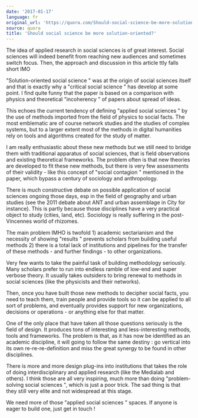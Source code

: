 ```yaml
---
date: '2017-01-17'
language: fr
original_url: 'https://quora.com/Should-social-science-be-more-solution-oriented/answer/Clément-Renaud'
source: quora
title: 'Should social science be more solution-oriented?'
---
```


The idea of applied research in social sciences is of great interest.
Social sciences will indeed benefit from reaching new audiences and
sometimes switch focus. Then, the approach and discussion in this
article ttly falls short IMO

 "Solution-oriented social science " was at the origin of social
sciences itself and that is exactly why a  "critical social science "
has develop at some point. I find quite funny that the paper is based on
a comparison with physics and theoretical  "incoherency " of papers
about spread of ideas.

This echoes the current tendency of defining  "applied social sciences "
by the use of methods imported from the field of physics to social
facts. The most emblematic are of course network studies and the studies
of complex systems, but to a larger extent most of the methods in
digital humanities rely on tools and algorithms created for the study of
matter.

I am really enthusiastic about these new methods but we still need to
bridge them with traditional apparatus of social sciences, that is field
observations and existing theoretical frameworks. The problem often is
that new theories are developed to fit these new methods, but there is
very few assessments of their validity - like this concept of  "social
contagion " mentioned in the paper, which bypass a century of sociology
and anthropology.

There is much constructive debate on possible application of social
sciences ongoing those days, esp in the field of geography and urban
studies (see the 2011 debate about ANT and urban assemblage in City for
instance). This is partly because those disciplines have a very
practical object to study (cities, land, etc). Sociology is really
suffering in the post-Vincennes world of rhizomes.

The main problem IMHO is twofold 1) academic sectarianism and the
necessity of showing  "results " prevents scholars from building useful
methods 2) there is a total lack of institutions and pipelines for the
transfer of these methods - and further findings - to other
organizations.

Very few wants to take the painful task of building methodology
seriously. Many scholars prefer to run into endless ramble of low-end
and super verbose theory. It usually takes outsiders to bring renewal to
methods in social sciences (like the physicists and their networks).

Then, once you have built those new methods to decipher social facts,
you need to teach them, train people and provide tools so it can be
applied to all sort of problems, and eventually provides support for new
organizations, decisions or operations - or anything else for that
matter.

One of the only place that have taken all those questions seriously is
the field of design. It produces tons of interesting and
less-interesting methods, tools and frameworks. The problem is that, as
it has now be identified as an academic discipline, it will going to
follow the same destiny : go vertical into its own re-re-re-definition
and miss the great synergy to be found in other disciplines.

There is more and more design plug-ins into institutions that takes the
role of doing interdisciplinary and applied research (like the Medialab
and others). I think those are all very inspiring, much more than doing
 "problem-solving social sciences ", which is just a poor trick. The sad
thing is that they still very elite and not widespread at this stage.

We need more of those  "applied social sciences " spaces. If anyone is
eager to build one, just get in touch !
